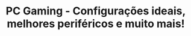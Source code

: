 ---
title: "PC Gaming - Configurações ideais, melhores periféricos e muito mais!"
nameTag: "PC Gaming"
excerpt: "Dicas essenciais, configurações ideais, seleção de periféricos, como otimizar seu sistema e muito mais sobre o emocionante mundo do PC Gaming. Saiba como escolher os melhores componentes para o seu setup e domine seus jogos favoritos com maestria!"
internalExcerpt: "Explore o universo do PC Gaming de forma completa! Nesta compilação de conteúdo, você terá acesso a dicas valiosas sobre configurações ideais, periféricos de ponta, otimização de sistema e muito mais. Juntamos informações cruciais e práticas para ajudar você a aprimorar sua experiência como jogador e alcançar o auge do desempenho nos seus jogos. Descubra agora mesmo como se destacar no mundo do PC Gaming!"
questionTitle: "Configurações ideais para maximizar o desempenho"
questionContent: "Eleve sua experiência de jogo para um novo patamar com as configurações ideais para jogos no seu PC. Descubra como otimizar as configurações gráficas e de desempenho para extrair o máximo dos seus jogos favoritos, garantindo visuais incríveis e jogabilidade fluida.

No universo do PC Gaming, as configurações certas podem fazer toda a diferença. Nós entendemos isso e preparamos um guia abrangente para ajudar você a ajustar todas as configurações necessárias. Desde as opções gráficas até as configurações de taxa de quadros, você encontrará dicas de especialistas para garantir que cada jogo rode de maneira excepcional no seu sistema.

Além disso, não poderíamos deixar de falar sobre a seleção dos melhores periféricos. Um teclado responsivo, um mouse preciso e um headset de alta qualidade podem proporcionar a vantagem competitiva que você precisa. Vamos orientar você na escolha dos periféricos certos para o seu estilo de jogo, para que você possa executar comandos com precisão e imergir totalmente na experiência.

E não se esqueça da otimização do sistema. Manter seu PC em ótimo estado é essencial para evitar travamentos e garantir sessões de jogo ininterruptas. Vamos mostrar a você como ajustar as configurações do sistema, limpar arquivos desnecessários e garantir que seu PC esteja pronto para rodar os jogos mais exigentes da melhor forma possível.

Portanto, se você busca as configurações ideais para extrair o máximo dos seus jogos no PC, deseja selecionar os periféricos perfeitos para melhorar sua jogabilidade e pretende otimizar seu sistema para um desempenho impecável, está no lugar certo. Aproveite ao máximo cada partida e conquiste o mundo do PC Gaming com expertise e paixão."
---